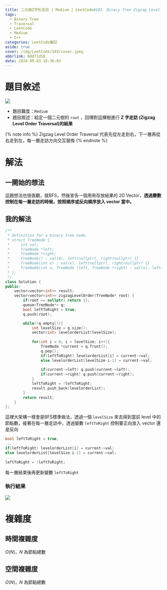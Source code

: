 ```yaml
---
title: 二元樹Z字形走訪 | Medium | LeetCode#103. Binary Tree Zigzag Level Order Traversal
tags:
  - Binary Tree
  - Traversal
  - LeetCode
  - Medium
  - C++
categories: LeetCode筆記
aside: true
cover: /img/LeetCode/103/cover.jpeg
abbrlink: 60d71d58
date: 2024-09-03 16:36:03
---
```


# 題目敘述

![](/img/LeetCode/103/question.jpeg)

- 題目難度：`Medium`
- 題目敘述：給定一個二元樹的 `root` ，回傳對這棵樹進行 **Z 字走訪 (Zigzag Level Order Traversal)的結果**

{% note info %}
Zigzag Level Order Traversal 代表先從左走到右，下一層再從右走到左，每一層走訪方向交互替換
{% endnote %}

# 解法

## 一開始的想法

這題想法也很直觀，就BFS，然後宣告一個用來存放結果的 2D Vector，**透過變數控制在每一層走訪的時候，按照順序或反向順序放入 vector 當中。**

## 我的解法

```cpp
/**
 * Definition for a binary tree node.
 * struct TreeNode {
 *     int val;
 *     TreeNode *left;
 *     TreeNode *right;
 *     TreeNode() : val(0), left(nullptr), right(nullptr) {}
 *     TreeNode(int x) : val(x), left(nullptr), right(nullptr) {}
 *     TreeNode(int x, TreeNode *left, TreeNode *right) : val(x), left(left), right(right) {}
 * };
 */
class Solution {
public:
    vector<vector<int>> result;
    vector<vector<int>> zigzagLevelOrder(TreeNode* root) {
        if(root == nullptr) return {};
        queue<TreeNode*> q;
        bool leftToRight = true;
        q.push(root);

        while(!q.empty()){
            int levelSize = q.size();
            vector<int> levelorderList(levelSize);
            
            for(int i = 0; i < levelSize; i++){
                TreeNode *current = q.front();
                q.pop();
                if(leftToRight) levelorderList[i] = current->val;
                else levelorderList[levelSize-i-1] = current->val;
                
                if(current->left) q.push(current->left);
                if(current->right) q.push(current->right);
            }
            leftToRight = !leftToRight;
            result.push_back(levelorderList);
        }   
        return result;
    }
};
```

這裡大架構一樣會是BFS標準做法，透過一個 `levelSize` 來去得到當前 level 中的節點數，接著在每一層走訪中，透過變數 `leftToRight` 控制要正向放入 vector   還是反向

```cpp
bool leftToRight = true;
...
if(leftToRight) levelorderList[i] = current->val;
else levelorderList[levelSize-i-1] = current->val;
... 
leftToRight = !leftToRight;
```

每一層結束後再更新變數 `leftToRight`



### 執行結果

![](/img/LeetCode/103/result.jpeg)


# 複雜度

## 時間複雜度

$O(N)$，$N$ 為節點總數

## 空間複雜度

$O(N)$，$N$ 為節點總數